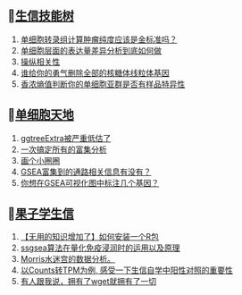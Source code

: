 ## 📝[生信技能树](https://github.com/ixxmu/mp_duty/issues?q=label%3A%E7%94%9F%E4%BF%A1%E6%8A%80%E8%83%BD%E6%A0%91+is%3Aclosed)
<!-- 1issueTable -->

1. [单细胞转录组计算肿瘤纯度应该是金标准吗？](https://github.com/ixxmu/mp_duty/issues/2986) 
2. [单细胞层面的表达量差异分析到底如何做](https://github.com/ixxmu/mp_duty/issues/2983) 
3. [操纵相关性](https://github.com/ixxmu/mp_duty/issues/2973) 
4. [谁给你的勇气删除全部的核糖体线粒体基因](https://github.com/ixxmu/mp_duty/issues/2965) 
5. [香浓熵值判断你的单细胞亚群是否有样品特异性](https://github.com/ixxmu/mp_duty/issues/2964) 
<!-- 1issueTable -->
## 📝[单细胞天地](https://github.com/ixxmu/mp_duty/issues?q=label%3A%E5%8D%95%E7%BB%86%E8%83%9E%E5%A4%A9%E5%9C%B0+is%3Aclosed)
<!-- 2issueTable -->

1. [ggtreeExtra被严重低估了](https://github.com/ixxmu/mp_duty/issues/2929) 
2. [一次搞定所有的富集分析](https://github.com/ixxmu/mp_duty/issues/2807) 
3. [画个小圈圈](https://github.com/ixxmu/mp_duty/issues/2764) 
4. [GSEA富集到的通路相关信息有没有？](https://github.com/ixxmu/mp_duty/issues/2735) 
5. [你想在GSEA可视化图中标注几个基因？](https://github.com/ixxmu/mp_duty/issues/2648) 
<!-- 2issueTable -->

## 📝[果子学生信](https://github.com/ixxmu/mp_duty/issues?q=label%3A%E6%9E%9C%E5%AD%90%E5%AD%A6%E7%94%9F%E4%BF%A1+is%3Aclosed)
<!-- 3issueTable -->

1. [【无用的知识增加了】如何安装一个R包](https://github.com/ixxmu/mp_duty/issues/2985) 
2. [ssgsea算法在量化免疫浸润时的运用以及原理](https://github.com/ixxmu/mp_duty/issues/2901) 
3. [Morris水迷宫的数据分析。](https://github.com/ixxmu/mp_duty/issues/2900) 
4. [以Counts转TPM为例, 感受一下生信自学中阳性对照的重要性](https://github.com/ixxmu/mp_duty/issues/2738) 
5. [有人跟我说，拥有了wget就拥有了一切](https://github.com/ixxmu/mp_duty/issues/2730) 
<!-- 3issueTable -->
